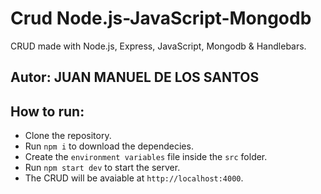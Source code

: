 # Crud Node.js-JavaScript-Mongodb

CRUD made with Node.js, Express, JavaScript, Mongodb &amp; Handlebars.

## Autor: JUAN MANUEL DE LOS SANTOS

## How to run:
- Clone the repository.
- Run `npm i` to download the dependecies.
- Create the `environment variables` file inside the `src` folder.
- Run `npm start dev` to start the server.
- The CRUD will be avaiable at `http://localhost:4000`.